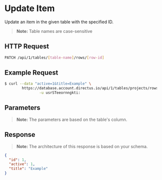 # Update Item

Update an item in the given table with the specified ID.

> **Note:** Table names are case-sensitive

## HTTP Request

```bash
PATCH /api/1/tables/[table-name]/rows/[row-id]
```

## Example Request

```bash
$ curl --data "active=1&title=Example" \
        https://database.account.directus.io/api/1/tables/projects/rows/1 \
                -u usrSTeeornngkti:
```

## Parameters

> **Note:** The parameters are based on the table's column.

## Response

> **Note:** The architecture of this response is based on your schema.

```json
{
  "id": 1,
  "active": 1,
  "title": "Example"
}
```
